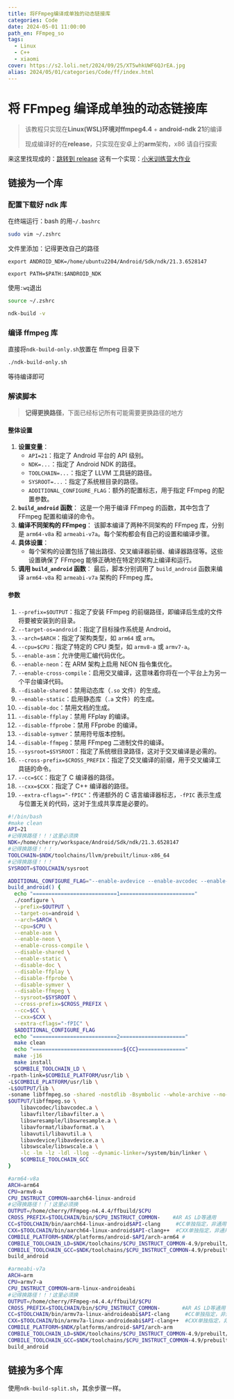 ```yaml
---
title: 将FFmpeg编译成单独的动态链接库
categories: Code
date: 2024-05-01 11:00:00
path_en: FFmpeg_so
tags:
  - Linux
  - C++
  - xiaomi
cover: https://s2.loli.net/2024/09/25/XT5whkUWF6QJrEA.jpg
alias: 2024/05/01/categories/Code/ff/index.html
---
```


# 将 FFmpeg 编译成单独的动态链接库

> 该教程只实现在**Linux(WSL)**环境对**ffmpeg4.4** + **android-ndk 21**的编译
>
> 现成编译好的在**release**，只实现在安卓上的**arm**架构，x86 请自行探索

来这里找现成的：[跳转到 release](https://github.com/Hanser-Chan/ffmpeg-android-ndk-build-help/releases/tag/so)
这有一个实现：[小米训练营大作业](https://github.com/Hanser-Chan/MI_HW/tree/master/BIGHW)

## 链接为一个库

### 配置下载好 ndk 库

在终端运行：bash 的用`~/.bashrc`

```bash
sudo vim ~/.zshrc
```

文件里添加：记得更改自己的路径

```
export ANDROID_NDK=/home/ubuntu2204/Android/Sdk/ndk/21.3.6528147

export PATH=$PATH:$ANDROID_NDK
```

使用`:wq`退出

```bash
source ~/.zshrc

ndk-build -v
```

### 编译 ffmpeg 库

直接将`ndk-build-only.sh`放置在 ffmpeg 目录下

```bash
./ndk-build-only.sh
```

等待编译即可

### 解读脚本

> **记得更换路径**，下面已经标记所有可能需要更换路径的地方

#### 整体设置

1. **设置变量**：
   - `API=21`：指定了 Android 平台的 API 级别。
   - `NDK=...`：指定了 Android NDK 的路径。
   - `TOOLCHAIN=...`：指定了 LLVM 工具链的路径。
   - `SYSROOT=...`：指定了系统根目录的路径。
   - `ADDITIONAL_CONFIGURE_FLAG`：额外的配置标志，用于指定 FFmpeg 的配置参数。
2. **`build_android` 函数**： 这是一个用于编译 FFmpeg 的函数，其中包含了 FFmpeg 配置和编译的命令。
3. **编译不同架构的 FFmpeg**： 该脚本编译了两种不同架构的 FFmpeg 库，分别是 `arm64-v8a` 和 `armeabi-v7a`。每个架构都会有自己的设置和编译步骤。
4. **具体设置**：
   - 每个架构的设置包括了输出路径、交叉编译器前缀、编译器路径等。这些设置确保了 FFmpeg 能够正确地在特定的架构上编译和运行。
5. **调用 `build_android` 函数**： 最后，脚本分别调用了 `build_android` 函数来编译 `arm64-v8a` 和 `armeabi-v7a` 架构的 FFmpeg 库。

#### 参数

1. `--prefix=$OUTPUT`：指定了安装 FFmpeg 的前缀路径，即编译后生成的文件将要被安装到的目录。
2. `--target-os=android`：指定了目标操作系统是 Android。
3. `--arch=$ARCH`：指定了架构类型，如 `arm64` 或 `arm`。
4. `--cpu=$CPU`：指定了特定的 CPU 类型，如 `armv8-a` 或 `armv7-a`。
5. `--enable-asm`：允许使用汇编代码优化。
6. `--enable-neon`：在 ARM 架构上启用 NEON 指令集优化。
7. `--enable-cross-compile`：启用交叉编译，这意味着你将在一个平台上为另一个平台编译代码。
8. `--disable-shared`：禁用动态库（`.so` 文件）的生成。
9. `--enable-static`：启用静态库（`.a` 文件）的生成。
10. `--disable-doc`：禁用文档的生成。
11. `--disable-ffplay`：禁用 FFplay 的编译。
12. `--disable-ffprobe`：禁用 FFprobe 的编译。
13. `--disable-symver`：禁用符号版本控制。
14. `--disable-ffmpeg`：禁用 FFmpeg 二进制文件的编译。
15. `--sysroot=$SYSROOT`：指定了系统根目录路径，这对于交叉编译是必需的。
16. `--cross-prefix=$CROSS_PREFIX`：指定了交叉编译的前缀，用于交叉编译工具链的命令。
17. `--cc=$CC`：指定了 C 编译器的路径。
18. `--cxx=$CXX`：指定了 C++ 编译器的路径。
19. `--extra-cflags="-fPIC"`：传递额外的 C 语言编译器标志，`-fPIC` 表示生成与位置无关的代码，这对于生成共享库是必要的。

```bash
#!/bin/bash
#make clean
API=21
#记得换路径！！！这里必须换
NDK=/home/cherry/workspace/Android/Sdk/ndk/21.3.6528147
#记得换路径！！！
TOOLCHAIN=$NDK/toolchains/llvm/prebuilt/linux-x86_64
#记得换路径！！！
SYSROOT=$TOOLCHAIN/sysroot

ADDITIONAL_CONFIGURE_FLAG="--enable-avdevice --enable-avcodec --enable-avformat --enable-swresample --enable-swscale --enable-postproc --enable-avfilter"
build_android() {
  echo "===========================1========================"
  ./configure \
  --prefix=$OUTPUT \
  --target-os=android \
  --arch=$ARCH \
  --cpu=$CPU \
  --enable-asm \
  --enable-neon \
  --enable-cross-compile \
  --disable-shared \
  --enable-static \
  --disable-doc \
  --disable-ffplay \
  --disable-ffprobe \
  --disable-symver \
  --disable-ffmpeg \
  --sysroot=$SYSROOT \
  --cross-prefix=$CROSS_PREFIX \
  --cc=$CC \
  --cxx=$CXX \
  --extra-cflags="-fPIC" \
  $ADDITIONAL_CONFIGURE_FLAG
  echo "===========================2====================="
  make clean
  echo "=============================${CC}==============="
  make -j16
  make install
  $COMBILE_TOOLCHAIN_LD \
-rpath-link=$COMBILE_PLATFORM/usr/lib \
-L$COMBILE_PLATFORM/usr/lib \
-L$OUTPUT/lib \
-soname libffmpeg.so -shared -nostdlib -Bsymbolic --whole-archive --no-undefined -o \
$OUTPUT/libffmpeg.so \
    libavcodec/libavcodec.a \
    libavfilter/libavfilter.a \
    libswresample/libswresample.a \
    libavformat/libavformat.a \
    libavutil/libavutil.a \
    libavdevice/libavdevice.a \
    libswscale/libswscale.a \
    -lc -lm -lz -ldl -llog --dynamic-linker=/system/bin/linker \
    $COMBILE_TOOLCHAIN_GCC
}

#arm64-v8a
ARCH=arm64
CPU=armv8-a
CPU_INSTRUCT_COMMON=aarch64-linux-android
#记得换路径！！！这里必须换
OUTPUT=/home/cherry/FFmpeg-n4.4.4/ffbuild/$CPU
CROSS_PREFIX=$TOOLCHAIN/bin/$CPU_INSTRUCT_COMMON-    #AR AS LD等通用
CC=$TOOLCHAIN/bin/aarch64-linux-android$API-clang     #CC单独指定，非通用(因为ndk中CC与AR路径不同，后同理)
CXX=$TOOLCHAIN/bin/aarch64-linux-android$API-clang++  #CXX单独指定，非通用
COMBILE_PLATFORM=$NDK/platforms/android-$API/arch-arm64 #
COMBILE_TOOLCHAIN_LD=$NDK/toolchains/$CPU_INSTRUCT_COMMON-4.9/prebuilt/linux-x86_64/bin/$CPU_INSTRUCT_COMMON-ld
COMBILE_TOOLCHAIN_GCC=$NDK/toolchains/$CPU_INSTRUCT_COMMON-4.9/prebuilt/linux-x86_64/lib/gcc/$CPU_INSTRUCT_COMMON/4.9.x/libgcc.a
build_android

#armeabi-v7a
ARCH=arm
CPU=armv7-a
CPU_INSTRUCT_COMMON=arm-linux-androideabi
#记得换路径！！！这里必须换
OUTPUT=/home/cherry/FFmpeg-n4.4.4/ffbuild/$CPU
CROSS_PREFIX=$TOOLCHAIN/bin/$CPU_INSTRUCT_COMMON-       #AR AS LD等通用
CC=$TOOLCHAIN/bin/armv7a-linux-androideabi$API-clang     #CC单独指定，非通用
CXX=$TOOLCHAIN/bin/armv7a-linux-androideabi$API-clang++  #CXX单独指定，非通用
COMBILE_PLATFORM=$NDK/platforms/android-$API/arch-arm
COMBILE_TOOLCHAIN_LD=$NDK/toolchains/$CPU_INSTRUCT_COMMON-4.9/prebuilt/linux-x86_64/bin/$CPU_INSTRUCT_COMMON-ld
COMBILE_TOOLCHAIN_GCC=$NDK/toolchains/$CPU_INSTRUCT_COMMON-4.9/prebuilt/linux-x86_64/lib/gcc/$CPU_INSTRUCT_COMMON/4.9.x/libgcc.a
build_android
```

## 链接为多个库

使用`ndk-build-split.sh`，其余步骤一样。
